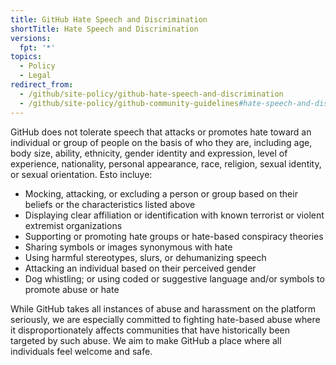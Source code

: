 ```yaml
---
title: GitHub Hate Speech and Discrimination
shortTitle: Hate Speech and Discrimination
versions:
  fpt: '*'
topics:
  - Policy
  - Legal
redirect_from:
  - /github/site-policy/github-hate-speech-and-discrimination
  - /github/site-policy/github-community-guidelines#hate-speech-and-discrimination
---
```


GitHub does not tolerate speech that attacks or promotes hate toward an individual or group of people on the basis of who they are, including age, body size, ability, ethnicity, gender identity and expression, level of experience, nationality, personal appearance, race, religion, sexual identity, or sexual orientation. Esto incluye:

- Mocking, attacking, or excluding a person or group based on their beliefs or the characteristics listed above
- Displaying clear affiliation or identification with known terrorist or violent extremist organizations
- Supporting or promoting hate groups or hate-based conspiracy theories
- Sharing symbols or images synonymous with hate
- Using harmful stereotypes, slurs, or dehumanizing speech
- Attacking an individual based on their perceived gender
- Dog whistling; or using coded or suggestive language and/or symbols to promote abuse or hate

While GitHub takes all instances of abuse and harassment on the platform seriously, we are especially committed to fighting hate-based abuse where it disproportionately affects communities that have historically been targeted by such abuse. We aim to make GitHub a place where all individuals feel welcome and safe. 
